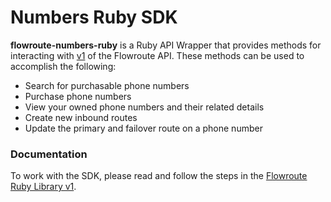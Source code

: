 # Numbers Ruby SDK

**flowroute-numbers-ruby** is a Ruby API Wrapper that provides methods for interacting with [v1](https://developer.flowroute.com/api/numbers/overview) of the Flowroute API. These methods can be used to accomplish the following:

* Search for purchasable phone numbers
* Purchase phone numbers
* View your owned phone numbers and their related details
* Create new inbound routes
* Update the primary and failover route on a phone number

### Documentation 
To work with the SDK, please read and follow the steps in the [Flowroute Ruby Library v1](http://developer.flowroute.com/libraries/v1/ruby/).

